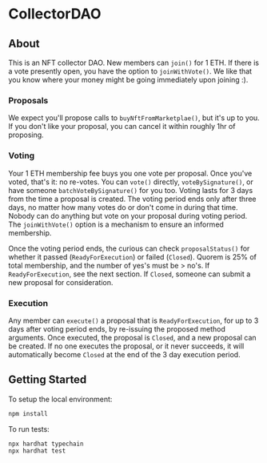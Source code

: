 # CollectorDAO

## About

This is an NFT collector DAO.  New members can `join()` for 1 ETH. If there is a vote presently open, you have the option to `joinWithVote()`.  We like that you know where your money might be going immediately upon joining :).

### Proposals

We expect you'll propose calls to `buyNftFromMarketplae()`, but it's up to you. If you don't like your proposal, you can cancel it within roughly 1hr of proposing.

### Voting

Your 1 ETH membership fee buys you one vote per proposal. Once you've voted, that's it: no re-votes. You can `vote()` directly, `voteBySignature()`, or have someone `batchVoteBySignature()` for you too. Voting lasts for 3 days from the time a proposal is created.  The voting period ends only after three days, no matter how many votes do or don't come in during that time.  Nobody can do anything but vote on your proposal during voting period. The `joinWithVote()` option is a mechanism to ensure an informed membership.

Once the voting period ends, the curious can check `proposalStatus()` for whether it passed (`ReadyForExecution`) or failed (`Closed`). Quorem is 25% of total membership, and the number of yes's must be > no's. If `ReadyForExecution`, see the next section.  If `Closed`, someone can submit a new proposal for consideration.

### Execution

Any member can `execute()` a proposal that is `ReadyForExecution`, for up to 3 days after voting period ends, by re-issuing the proposed method arguments. Once executed, the proposal is `Closed`, and a new proposal can be created. If no one executes the proposal, or it never succeeds, it will automatically become `Closed` at the end of the 3 day execution period.


## Getting Started

To setup the local environment:

```bash
npm install
```

To run tests:

```bash
npx hardhat typechain
npx hardhat test
```

